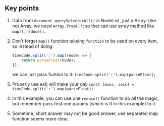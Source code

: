 ## Key points
1. Data from `document.querySelectorAll()` is NodeList, just a Array-Like not Array, we need `Array.from()` it so that can use array method like `map()`, `reduce()`.
2. Don't forget `map()` function takeing `function` to be used on every item, so instead of doing:
    ```js
    timeCode.split(':').map((node) => {
        return parseFloat(node);
    });
    ```

    we can just pass funtion to it: `timeCode.split(':').map(parseFloat);`

3. Properly use es6 will make your day `const [mins, secs] = timeCode.split(':').map(parseFloat);`

4. In this example, you can use one `reduce()` function to do all the magic, but remember pass first one params (which is 0 in this example) to it.

5. Sometime, short answer may not be good answer, use separated map function seems more clear.
